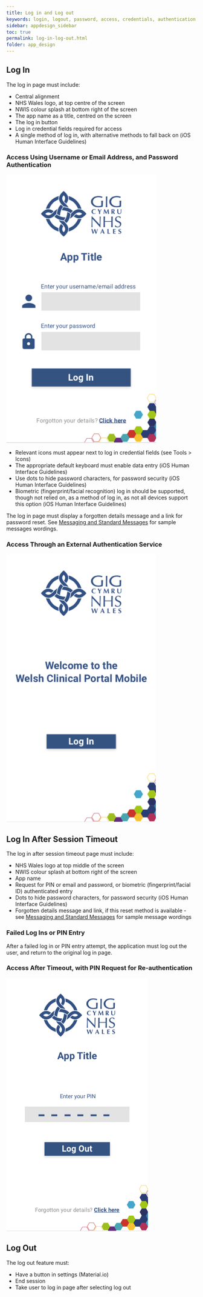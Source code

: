 ```yaml
---
title: Log in and Log out
keywords: login, logout, password, access, credentials, authentication, pin, timeout,
sidebar: appdesign_sidebar
toc: true
permalink: log-in-log-out.html
folder: app_design 
---
```


## Log In

The log in page must include:

* Central alignment
* NHS Wales logo, at top centre of the screen
* NWIS colour splash at bottom right of the screen
* The app name as a title, centred on the screen 
* The log in button
* Log in credential fields required for access  
* A single method of log in, with alternative methods to fall back on (iOS Human Interface Guidelines)

### Access Using Username or Email Address, and Password Authentication

<img class="img-responsive img-thumbnail" src="/images/examples/design-standards-access-login-app-name.png" caption="Generic app log in page enabling users to gain access to the app through authentication with their username/email address and password">

  
* Relevant icons must appear next to log in credential fields (see Tools > Icons)
* The appropriate default keyboard must enable data entry (iOS Human Interface Guidelines)
* Use dots to hide password characters, for password security (iOS Human Interface Guidelines)
* Biometric (fingerprint/facial recognition) log in should be supported, though not relied on, as a method of log in, as not all devices support this option (iOS Human Interface Guidelines)

The log in page must display a forgotten details message and a link for password reset. See [Messaging and Standard Messages](/messages.html) for sample messages wordings.

### Access Through an External Authentication Service

<img class="img-responsive img-thumbnail" src="/images/examples/design-standards-access-login-forgotten.png">

## Log In After Session Timeout

The log in after session timeout page must include:

* NHS Wales logo at top middle of the screen 
* NWIS colour splash  at bottom right of the screen
* App name 
* Request for PIN or email and password, or biometric (fingerprint/facial ID) authenticated entry
* Dots to hide password characters, for password security (iOS Human Interface Guidelines) 
* Forgotten details message and link, if this reset method is available - see [Messaging and Standard Messages](/messages.html) for sample message wordings

### Failed Log Ins or PIN Entry

After a failed log in or PIN entry attempt, the application must log out the user, and return to the original log in page.

### Access After Timeout, with PIN Request for Re-authentication  

<img class="img-responsive img-thumbnail" src="/images/examples/design-standards-access-login-pinexample.png">


## Log Out

The log out feature must:

* Have a button in settings (Material.io)  
* End session  
* Take user to log in page after selecting log out

